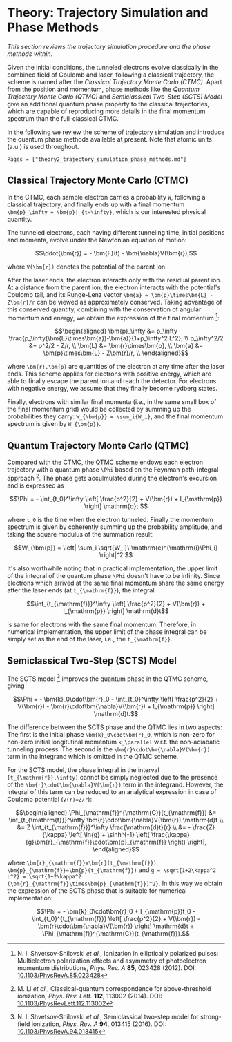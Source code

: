 # Theory: Trajectory Simulation and Phase Methods

*This section reviews the trajectory simulation procedure and the phase methods within.*

Given the initial conditions, the tunneled electrons evolve classically in the combined field of Coulomb and laser, following a classical trajectory, the scheme is named after the *Classical Trajectory Monte Carlo (CTMC)*.
Apart from the position and momentum, phase methods like the *Quantum Trajectory Monte Carlo (QTMC)* and *Semiclassical Two-Step (SCTS) Model* give an additional quantum phase property to the classical trajectories, which are capable of reproducing more details in the final momentum spectrum than the full-classical CTMC.

In the following we review the scheme of trajectory simulation and introduce the quantum phase methods available at present.
Note that atomic units (a.u.) is used throughout.

```@contents
Pages = ["theory2_trajectory_simulation_phase_methods.md"]
```


## Classical Trajectory Monte Carlo (CTMC)

In the CTMC, each sample electron carries a probability ``W``, following a classical trajectory, and finally ends up with a final momentum ``\bm{p}_\infty = \bm{p}|_{t=\infty}``, which is our interested physical quantity.

The tunneled electrons, each having different tunneling time, initial positions and momenta, evolve under the Newtonian equation of motion:
```math
\ddot{\bm{r}} = - \bm{F}(t) - \bm{\nabla}V(\bm{r}),
```
where ``V(\bm{r})`` denotes the potential of the parent ion.

After the laser ends, the electron interacts only with the residual parent ion.
At a distance from the parent ion, the electron interacts with the potential's Coulomb tail, and its Runge-Lenz vector ``\bm{a} = \bm{p}\times\bm{L} - Z\bm{r}/r`` can be viewed as approximately conserved. Taking advantage of this conserved quantity, combining with the conservation of angular momentum and energy, we obtain the expression of the final momentum [^ShvetsovShilovski_2012]:
```math
\begin{aligned}
    \bm{p}_\infty &= p_\infty \frac{p_\infty(\bm{L}\times\bm{a})-\bm{a}}{1+p_\infty^2 L^2}, \\
    p_\infty^2/2 &= p^2/2 - Z/r, \\
    \bm{L} &= \bm{r}\times\bm{p}, \\
    \bm{a} &= \bm{p}\times\bm{L} - Z\bm{r}/r, \\
\end{aligned}
```
where ``\bm{r},\bm{p}`` are quantities of the electron at any time after the laser ends.
This scheme applies for electrons with positive energy, which are able to finally escape the parent ion and reach the detector.
For electrons with negative energy, we assume that they finally become rydberg states.

Finally, electrons with similar final momenta (i.e., in the same small box of the final momentum grid) would be collected by summing up the probabilities they carry: ``W_{\bm{p}} = \sum_i{W_i}``, and the final momentum spectrum is given by ``W_{\bm{p}}``.

[^ShvetsovShilovski_2012]: N. I. Shvetsov-Shilovski *et al.*, Ionization in elliptically polarized pulses: Multielectron polarization effects and asymmetry of photoelectron momentum distributions, *Phys. Rev. A* **85**, 023428 (2012). DOI: [10.1103/PhysRevA.85.023428](https://dx.doi.org/10.1103/PhysRevA.85.023428)


## Quantum Trajectory Monte Carlo (QTMC)

Compared with the CTMC, the QTMC scheme endows each electron trajectory with a quantum phase ``\Phi`` based on the Feynman path-integral approach [^Li_2014].
The phase gets acculmulated during the electron's excursion and is expressed as
```math
\Phi = - \int_{t_0}^\infty \left[ \frac{p^2}{2} + V(\bm{r}) + I_{\mathrm{p}} \right] \mathrm{d}t.
```
where ``t_0`` is the time when the electron tunneled.
Finally the momentum spectrum is given by coherently summing up the probability amplitude, and taking the square modulus of the summation result:
```math
W_{\bm{p}} = \left| \sum_i \sqrt{W_i}\ \mathrm{e}^{\mathrm{i}\Phi_i} \right|^2.
```

It's also worthwhile noting that in practical implementation, the upper limit of the integral of the quantum phase ``\Phi`` doesn't have to be infinity.
Since electrons which arrived at the same final momentum share the same energy after the laser ends (at ``t_{\mathrm{f}}``), the integral
```math
\int_{t_{\mathrm{f}}}^\infty \left[ \frac{p^2}{2} + V(\bm{r}) + I_{\mathrm{p}} \right] \mathrm{d}t
```
is same for electrons with the same final momentum.
Therefore, in numerical implementation, the upper limit of the phase integral can be simply set as the end of the laser, i.e., the ``t_{\mathrm{f}}``.

[^Li_2014]: M. Li *et al.*, Classical-quantum correspondence for above-threshold ionization, *Phys. Rev. Lett.* **112**, 113002 (2014). DOI: [10.1103/PhysRevLett.112.113002](https://dx.doi.org/10.1103/PhysRevLett.112.113002)


## Semiclassical Two-Step (SCTS) Model

The SCTS model [^ShvetsovShilovski_2016] improves the quantum phase in the QTMC scheme, giving
```math
\Phi = - \bm{k}_0\cdot\bm{r}_0 - \int_{t_0}^\infty \left[ \frac{p^2}{2} + V(\bm{r}) - \bm{r}\cdot\bm{\nabla}V(\bm{r}) + I_{\mathrm{p}} \right] \mathrm{d}t.
```
The difference between the SCTS phase and the QTMC lies in two aspects:
The first is the initial phase ``\bm{k}_0\cdot\bm{r}_0``, which is non-zero for non-zero initial longitutinal momentum ``k_\parallel`` w.r.t. the non-adiabatic tunneling process.
The second is the ``\bm{r}\cdot\bm{\nabla}V(\bm{r})`` term in the integrand which is omitted in the QTMC scheme.

For the SCTS model, the phase integral in the interval ``[t_{\mathrm{f}},\infty)`` cannot be simply neglected due to the presence of the ``\bm{r}\cdot\bm{\nabla}V(\bm{r})`` term in the integrand.
However, the integral of this term can be reduced to an analytical expression in case of Coulomb potential (``V(r)=Z/r``):
```math
\begin{aligned}
    \Phi_{\mathrm{f}}^{\mathrm{C}}(t_{\mathrm{f}})
    &= \int_{t_{\mathrm{f}}}^\infty \bm{r}\cdot\bm{\nabla}V(\bm{r}) \mathrm{d}t \\
    &= Z \int_{t_{\mathrm{f}}}^\infty \frac{\mathrm{d}t}{r} \\
    &= - \frac{Z}{\kappa} \left[ \ln{g} + \sinh^{-1} \left( \frac{\kappa}{g}\bm{r}_{\mathrm{f}}\cdot\bm{p}_{\mathrm{f}} \right) \right],
\end{aligned}
```
where ``\bm{r}_{\mathrm{f}}=\bm{r}(t_{\mathrm{f}})``, ``\bm{p}_{\mathrm{f}}=\bm{p}(t_{\mathrm{f}})`` and ``g = \sqrt{1+2\kappa^2 L^2} = \sqrt{1+2\kappa^2 (\bm{r}_{\mathrm{f}}\times\bm{p}_{\mathrm{f}})^2}``.
In this way we obtain the expression of the SCTS phase that is suitable for numerical implementation:
```math
\Phi = - \bm{k}_0\cdot\bm{r}_0 + I_{\mathrm{p}}t_0 - \int_{t_0}^{t_{\mathrm{f}}} \left[ \frac{p^2}{2} + V(\bm{r}) - \bm{r}\cdot\bm{\nabla}V(\bm{r}) \right] \mathrm{d}t + \Phi_{\mathrm{f}}^{\mathrm{C}}(t_{\mathrm{f}}).
```

[^ShvetsovShilovski_2016]: N. I. Shvetsov-Shilovski *et al.*, Semiclassical two-step model for strong-field ionization, *Phys. Rev. A* **94**, 013415 (2016). DOI: [10.1103/PhysRevA.94.013415](https://dx.doi.org/10.1103/PhysRevA.94.013415)
